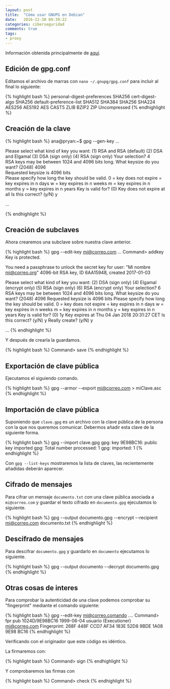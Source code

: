 ```yaml
---
layout: post
title:  "Cómo usar GNUPG en Debian"
date:   2016-12-30 09:39:22
categories: ciberseguridad
comments: true
tags:
- proxy
---
```


Información obtenida principalmente de [aquí](https://ekaia.org/blog/2009/05/10/creating-new-gpgkey/).

Edición de gpg.conf
-------------------

Editamos el archivo de marras con `nano ~/.gnupg/gpg.conf` para incluir al final lo siguiente:

{% highlight bash %}
personal-digest-preferences SHA256
cert-digest-algo SHA256
default-preference-list SHA512 SHA384 SHA256 SHA224 AES256 AES192 AES CAST5 ZLIB BZIP2 ZIP Uncompressed
{% endhighlight %}

Creación de la clave
--------------------

{% highlight bash %}
ana@pryan:~$ gpg --gen-key
 ...

Please select what kind of key you want:
   (1) RSA and RSA (default)
   (2) DSA and Elgamal
   (3) DSA (sign only)
   (4) RSA (sign only)
Your selection? 4                       
RSA keys may be between 1024 and 4096 bits long.
What keysize do you want? (2048) 4096           
Requested keysize is 4096 bits                  
Please specify how long the key should be valid.
         0 = key does not expire
        = key expires in n days
      w = key expires in n weeks
      m = key expires in n months
      y = key expires in n years
Key is valid for? (0)
Key does not expire at all
Is this correct? (y/N) y

 ...

{% endhighlight %}

Creación de subclaves
---------------------

Ahora crearemos una subclave sobre nuestra clave anterior.

{% highlight bash %}
gpg --edit-key mi@correo.com
  ...
Command> addkey
Key is protected.

You need a passphrase to unlock the secret key for
user: "Mi nombre <mi@correo.org>"
4096-bit RSA key, ID 6AA15948, created 2017-01-03

Please select what kind of key you want:
   (2) DSA (sign only)
   (4) Elgamal (encrypt only)
   (5) RSA (sign only)
   (6) RSA (encrypt only)
Your selection? 6
RSA keys may be between 1024 and 4096 bits long.
What keysize do you want? (2048) 4096
Requested keysize is 4096 bits
Please specify how long the key should be valid.
         0 = key does not expire
        = key expires in n days
      w = key expires in n weeks
      m = key expires in n months
      y = key expires in n years
Key is valid for? (0) 1y
Key expires at Thu 04 Jan 2018 20:31:27 CET
Is this correct? (y/N) y
Really create? (y/N) y

 ...
{% endhighlight %}

Y después de crearla la guardamos.
 
{% highlight bash %}
Command> save
{% endhighlight %}

Exportación de clave pública
----------------------------

Ejecutamos el siguiendo comando.

{% highlight bash %}
gpg --armor --export mi@correo.com > miClave.asc
{% endhighlight %}

Importación de clave pública
----------------------------

Suponiendo que `clave.gpg` es un archivo con la clave pública de la persona con la que nos queremos comunicar. Debermos añadir esta clave de la siguiente forma.

{% highlight bash %}
gpg --import clave.gpg
gpg: key 9E98BC16: public key imported
gpg: Total number processed: 1
gpg:               imported: 1
{% endhighlight %}

Con `gpg --list-keys` mostraremos la lista de claves, las recientemente añadidas deberán aparecer.

Cifrado de mensajes
-------------------

Para cifrar un mensaje `documento.txt` con una clave pública asociada a `mi@correo.com` y guardar el texto cifrado en `documento.gpg` ejecutamos lo siguiente.

{% highlight bash %}
gpg --output documento.gpg --encrypt --recipient mi@correo.com documento.txt
{% endhighlight %}

Descifrado de mensajes
----------------------

Para descifrar `documento.gpg` y guardarlo en `documento` ejecutamos lo siguiente.

{% highlight bash %}
gpg --output documento --decrypt documento.gpg
{% endhighlight %}

Otras cosas de interes
----------------------

Para comprobar la autenticidad de una clave podemos comprobar su "fingerprint" mediante el comando siguiente:

{% highlight bash %}
gpg --edit-key mi@correo.comando
....
Command> fpr
pub  1024D/9E98BC16 1999-06-04 usuario (Executioner) <mi@correo.com>
             Fingerprint: 268F 448F CCD7 AF34 183E  52D8 9BDE 1A08 9E98 BC16
{% endhighlight %}

Verificando con el originador que este código es idéntico.

La firmaremos con:

{% highlight bash %}
Command> sign
{% endhighlight %}

Y comprobaremos las firmas con 

{% highlight bash %}
Command> check
{% endhighlight %}
